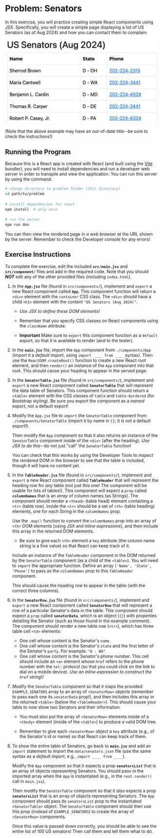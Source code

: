 # Problem: Senators

In this exercise, you will practice creating simple React components using JSX. Specifically, you will create a simple page displaying a list of US Senators (as of Aug 2024) and how you can contact them to complain:

![Example complete exercise](img/example-solution.png)

(Note that the above example may have an out-of-date title--be sure to check the instructions!)

## Running the Program
Because this is a React app is created with React (and built using the [Vite](https://vitejs.dev/) bundler), you will need to install dependencies and run a developer web server in order to transpile and view the application. You can run this server by using the command:

```bash
# change directory to problem folder (this directory)
cd path/to/problem

# install dependencies for react
npm install  # only once

# run the server
npm run dev
```

You can then view the rendered page _in a web browser_ at the URL shown by the server. Remember to check the Developer console for any errors!

## Exercise Instructions
To complete the exercise, edit the included **`src/main.jsx`** and **`src/component/`**  files and add in the required code. Note that you should ___NOT___ edit any of the other provided files (including `index.html`).

1. In the **`App.jsx`** file (found in `src/components/`), implement and `export` a new React component called **`App`**. This component function will return a `<div>` element with the `container` CSS class. The `<div>` should have a child `<h1>` element with the content `"US Senators (Aug 2024)"`.
  
    - _Use JSX to define these DOM elements!_ 

    - Remember that you specify CSS classes on React components using the `className` attribute.

    - **Important** Make sure to `export` this component function as a `default` export, so that it is available to render (and to the tester).

2. In the **`main.jsx`** file, import the `App` component from `./components/App` (import it a _default_ import, using `import ____ from ____` syntax). Then use the `ReactDOM.createRoot()` function to create a new React root element, and then `render()` an instance of the `App` component into that root. This should cause your heading to appear in the served page.

3. In the **`SenatorTable.jsx`** file (found in `src/components/`), implement and `export` a new React component called **`SenatorTable`** that will represent the data table of Senators. This component function should return a `<table>` element with the CSS classes of `table` and `table-bordered` (for Bootstrap styling). Be sure you export the component as a _named_ export, not a default export!

4. Modify the `App.jsx` file to `import` the `SenatorTable` component from `./components/SenatorTable` (import it by name in `{}`; it is not a default export!). 

    Then modify the `App` component so that it also returns an instance of the `SenatorTable` component inside of the `<div>` (after the heading). _Use JSX to do this_--do not just "call" the `SenatorTable` function!

    You can check that this works by using the Developer Tools to _inspect_ the rendered DOM in the browser to see that the table is included, though it will have no content yet.

5. In the **`TableHeader.jsx`** file (found in `src/components/`), implement and `export` a new React component called **`TableHeader`** that will represent the heading row for _any_ table (not just this one! The component will be usable for lots of tables!). This component will expect a `prop` called **`columnNames`** that is an _array_ of column names (as Strings). The component should render a `<thead>` (table head) element containing a `<tr>` (table row). Inside the `<tr>` should be a set of `<th>` (table heading) elements, one for each String in the `columnNames` prop.

    Use the `.map()` function to convert the `columnNames` prop into an array of `<th>` DOM elements (using JSX and _inline expressions_), and then include this array in the returned DOM elements.

    - Be sure to give each `<th>` element a `key` attribute (the column name string is a fine value) so that React can keep track of it.

    Include an instance of the `TableHeader` component in the DOM returned by the `SenatorTable` component (as a child of the `<table>`). You will need to `import` the appropriate function. Define an array `['Name', 'State', 'Phone']` to pass as the `columnNames` prop to this `TableHeader` component.

    This should cause the heading row to appear in the table (with the correct three columns).

6. In the **`SenatorRow.jsx`** file (found in `src/components/`), implement and `export` a new React component called **`SenatorRow`** that will represent a row of a particular Senator's data in the table. This component should expect a `prop` called **`senatorData`**, which is an object (`{}`) with properties detailing the Senator (such as those found in the example comment). The component should render a new table row (`<tr>`), which has three table cell `<td>` elements:

    - One cell whose content is the Senator's `name`.
    - One cell whose content is the Senator's `state` and the first letter of the Senator's `party`. For example: `"D - WA"`.
    - One cell whose content is the Senator's phone number. This cell should include an `<a>` element whose `href` refers to the phone number with the `tel:` protocol (so that you could click on the link to dial on a mobile device). _Use an inline expression to construct the `href` string!)_

7. Modify the `SenatorTable` component so that it maps the provided `EXAMPLE_SENATORS` array to an array of `<SenatorRow>` objects (remember to pass each one its `senatorData` prop!), and then includes this array in the returned `<table>` (below the `<TableHeader>`). This should cause your table to now show two Senators and their information.

    - You must also put the array of `<SenatorRow>` elements inside of a `<tbody>` element (inside of the `<table>`) to produce a valid DOM tree.

    - Remember to give each `<SenatorRow>` object a `key` attribute (e.g., of the Senator's id or name) so that React can keep track of them.

8. To show the entire table of Senators, go back to **`main.jsx`** and add an `import` statement to import the `data/senators.json` file (use the same syntax as a _default import_, e.g., `import ____ from ____`).

    Modify the `App` component so that it expects a prop **`senatorsList`** that is an array of objects representing Senators. You should pass in the imported array when the `App` is instantiated (e.g., in the `root.render()` call in `main.jsx`). 
    
    Then modify the `SenatorTable` component so that it _also_ expects a prop **`senatorsList`** that is an array of objects representing Senators. The `App` component should pass its `senatorsList` prop to the instantiated `<SenatorTable>` object. The `SenatorTable` component should then use this prop (instead of `EXAMPLE_SENATORS`) to create the array of `<SenatorRow>` components.

    Once this value is passed down correctly, you should be able to see the entire list of 100 US senators! Then call them and tell them what to do.
